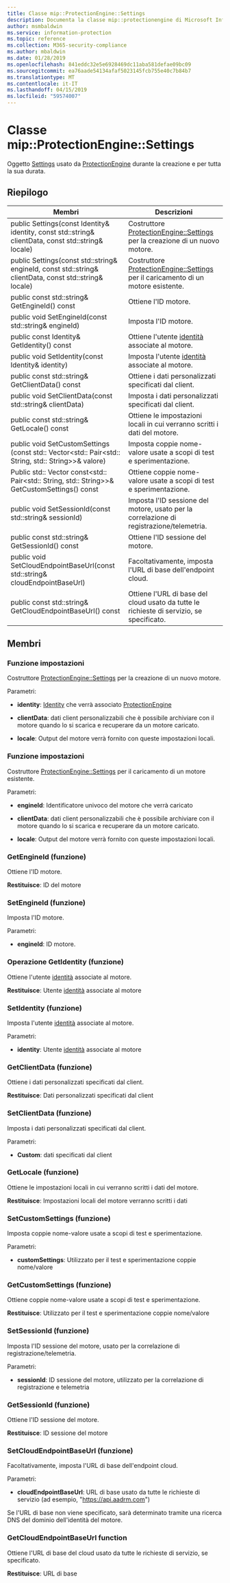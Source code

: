 ```yaml
---
title: Classe mip::ProtectionEngine::Settings
description: Documenta la classe mip::protectionengine di Microsoft Information Protection (MIP) SDK.
author: msmbaldwin
ms.service: information-protection
ms.topic: reference
ms.collection: M365-security-compliance
ms.author: mbaldwin
ms.date: 01/28/2019
ms.openlocfilehash: 841eddc32e5e6928469dc11aba581defae09bc09
ms.sourcegitcommit: ea76aade54134afaf5023145fcb755e40c7b84b7
ms.translationtype: MT
ms.contentlocale: it-IT
ms.lasthandoff: 04/15/2019
ms.locfileid: "59574007"
---
```

# <a name="class-mipprotectionenginesettings"></a>Classe mip::ProtectionEngine::Settings 
Oggetto [Settings](class_mip_protectionengine_settings.md) usato da [ProtectionEngine](class_mip_protectionengine.md) durante la creazione e per tutta la sua durata.
  
## <a name="summary"></a>Riepilogo
 Membri                        | Descrizioni                                
--------------------------------|---------------------------------------------
public Settings(const Identity& identity, const std::string& clientData, const std::string& locale)  |  Costruttore [ProtectionEngine::Settings](class_mip_protectionengine_settings.md) per la creazione di un nuovo motore.
public Settings(const std::string& engineId, const std::string& clientData, const std::string& locale)  |  Costruttore [ProtectionEngine::Settings](class_mip_protectionengine_settings.md) per il caricamento di un motore esistente.
public const std::string& GetEngineId() const  |  Ottiene l'ID motore.
public void SetEngineId(const std::string& engineId)  |  Imposta l'ID motore.
public const Identity& GetIdentity() const  |  Ottiene l'utente [identità](class_mip_identity.md) associate al motore.
public void SetIdentity(const Identity& identity)  |  Imposta l'utente [identità](class_mip_identity.md) associate al motore.
public const std::string& GetClientData() const  |  Ottiene i dati personalizzati specificati dal client.
public void SetClientData(const std::string& clientData)  |  Imposta i dati personalizzati specificati dal client.
public const std::string& GetLocale() const  |  Ottiene le impostazioni locali in cui verranno scritti i dati del motore.
public void SetCustomSettings (const std:: Vector\<std:: Pair\<std:: String, std:: String\>\>& valore)  |  Imposta coppie nome-valore usate a scopi di test e sperimentazione.
Public std:: Vector const\<std:: Pair\<std:: String, std:: String\>\>& GetCustomSettings() const  |  Ottiene coppie nome-valore usate a scopi di test e sperimentazione.
public void SetSessionId(const std::string& sessionId)  |  Imposta l'ID sessione del motore, usato per la correlazione di registrazione/telemetria.
public const std::string& GetSessionId() const  |  Ottiene l'ID sessione del motore.
public void SetCloudEndpointBaseUrl(const std::string& cloudEndpointBaseUrl)  |  Facoltativamente, imposta l'URL di base dell'endpoint cloud.
public const std::string& GetCloudEndpointBaseUrl() const  |  Ottiene l'URL di base del cloud usato da tutte le richieste di servizio, se specificato.
  
## <a name="members"></a>Membri
  
### <a name="settings-function"></a>Funzione impostazioni
Costruttore [ProtectionEngine::Settings](class_mip_protectionengine_settings.md) per la creazione di un nuovo motore.

Parametri:  
* **identity**: [Identity](class_mip_identity.md) che verrà associato [ProtectionEngine](class_mip_protectionengine.md)


* **clientData**: dati client personalizzabili che è possibile archiviare con il motore quando lo si scarica e recuperare da un motore caricato. 


* **locale**: Output del motore verrà fornito con queste impostazioni locali.


  
### <a name="settings-function"></a>Funzione impostazioni
Costruttore [ProtectionEngine::Settings](class_mip_protectionengine_settings.md) per il caricamento di un motore esistente.

Parametri:  
* **engineId**: Identificatore univoco del motore che verrà caricato 


* **clientData**: dati client personalizzabili che è possibile archiviare con il motore quando lo si scarica e recuperare da un motore caricato. 


* **locale**: Output del motore verrà fornito con queste impostazioni locali.


  
### <a name="getengineid-function"></a>GetEngineId (funzione)
Ottiene l'ID motore.

  
**Restituisce**: ID del motore
  
### <a name="setengineid-function"></a>SetEngineId (funzione)
Imposta l'ID motore.

Parametri:  
* **engineId**: ID motore.


  
### <a name="getidentity-function"></a>Operazione GetIdentity (funzione)
Ottiene l'utente [identità](class_mip_identity.md) associate al motore.

  
**Restituisce**: Utente [identità](class_mip_identity.md) associate al motore
  
### <a name="setidentity-function"></a>SetIdentity (funzione)
Imposta l'utente [identità](class_mip_identity.md) associate al motore.

Parametri:  
* **identity**: Utente [identità](class_mip_identity.md) associate al motore


  
### <a name="getclientdata-function"></a>GetClientData (funzione)
Ottiene i dati personalizzati specificati dal client.

  
**Restituisce**: Dati personalizzati specificati dal client
  
### <a name="setclientdata-function"></a>SetClientData (funzione)
Imposta i dati personalizzati specificati dal client.

Parametri:  
* **Custom**: dati specificati dal client


  
### <a name="getlocale-function"></a>GetLocale (funzione)
Ottiene le impostazioni locali in cui verranno scritti i dati del motore.

  
**Restituisce**: Impostazioni locali del motore verranno scritti i dati
  
### <a name="setcustomsettings-function"></a>SetCustomSettings (funzione)
Imposta coppie nome-valore usate a scopi di test e sperimentazione.

Parametri:  
* **customSettings**: Utilizzato per il test e sperimentazione coppie nome/valore


  
### <a name="getcustomsettings-function"></a>GetCustomSettings (funzione)
Ottiene coppie nome-valore usate a scopi di test e sperimentazione.

  
**Restituisce**: Utilizzato per il test e sperimentazione coppie nome/valore
  
### <a name="setsessionid-function"></a>SetSessionId (funzione)
Imposta l'ID sessione del motore, usato per la correlazione di registrazione/telemetria.

Parametri:  
* **sessionId**: ID sessione del motore, utilizzato per la correlazione di registrazione e telemetria


  
### <a name="getsessionid-function"></a>GetSessionId (funzione)
Ottiene l'ID sessione del motore.

  
**Restituisce**: ID sessione del motore
  
### <a name="setcloudendpointbaseurl-function"></a>SetCloudEndpointBaseUrl (funzione)
Facoltativamente, imposta l'URL di base dell'endpoint cloud.

Parametri:  
* **cloudEndpointBaseUrl**: URL di base usato da tutte le richieste di servizio (ad esempio, "https://api.aadrm.com")


Se l'URL di base non viene specificato, sarà determinato tramite una ricerca DNS del dominio dell'identità del motore.
  
### <a name="getcloudendpointbaseurl-function"></a>GetCloudEndpointBaseUrl function
Ottiene l'URL di base del cloud usato da tutte le richieste di servizio, se specificato.

  
**Restituisce**: URL di base